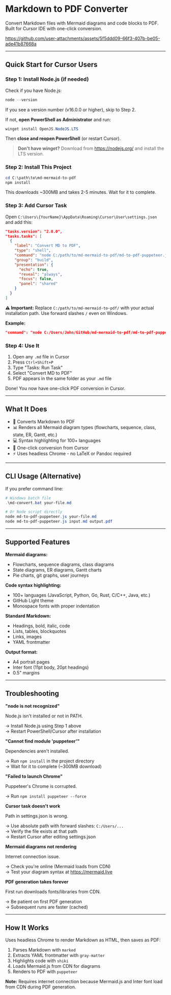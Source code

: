 # Markdown to PDF Converter

Convert Markdown files with Mermaid diagrams and code blocks to PDF. Built for Cursor IDE with one-click conversion.

https://github.com/user-attachments/assets/5f5ddd09-66f3-407b-be05-ade41b87668a

---

## Quick Start for Cursor Users

### Step 1: Install Node.js (if needed)

Check if you have Node.js:
```powershell
node --version
```

If you see a version number (v16.0.0 or higher), skip to Step 2.

If not, **open PowerShell as Administrator** and run:
```powershell
winget install OpenJS.NodeJS.LTS
```

Then **close and reopen PowerShell** (or restart Cursor).

> **Don't have winget?** Download from https://nodejs.org/ and install the LTS version.

### Step 2: Install This Project

```powershell
cd C:\path\to\md-mermaid-to-pdf
npm install
```

This downloads ~300MB and takes 2-5 minutes. Wait for it to complete.

### Step 3: Add Cursor Task

Open `C:\Users\{YourName}\AppData\Roaming\Cursor\User\settings.json` and add this:

```json
"tasks.version": "2.0.0",
"tasks.tasks": [
  {
    "label": "Convert MD to PDF",
    "type": "shell",
    "command": "node C:/path/to/md-mermaid-to-pdf/md-to-pdf-puppeteer.js \"${file}\"",
    "group": "build",
    "presentation": {
      "echo": true,
      "reveal": "always",
      "focus": false,
      "panel": "shared"
    }
  }
]
```

**⚠️ Important:** Replace `C:/path/to/md-mermaid-to-pdf/` with your actual installation path. Use forward slashes `/` even on Windows.

**Example:**
```json
"command": "node C:/Users/John/GitHub/md-mermaid-to-pdf/md-to-pdf-puppeteer.js \"${file}\"",
```

### Step 4: Use It

1. Open any `.md` file in Cursor
2. Press `Ctrl+Shift+P`
3. Type "Tasks: Run Task"
4. Select "Convert MD to PDF"
5. PDF appears in the same folder as your `.md` file

Done! You now have one-click PDF conversion in Cursor.

---

## What It Does

- 📄 Converts Markdown to PDF
- 📊 Renders all Mermaid diagram types (flowcharts, sequence, class, state, ER, Gantt, etc.)
- 💻 Syntax highlighting for 100+ languages
- 🔧 One-click conversion from Cursor
- ⚡ Uses headless Chrome - no LaTeX or Pandoc required

---

## CLI Usage (Alternative)

If you prefer command line:

```powershell
# Windows batch file
.\md-convert.bat your-file.md

# Or Node script directly
node md-to-pdf-puppeteer.js your-file.md
node md-to-pdf-puppeteer.js input.md output.pdf
```

---

## Supported Features

**Mermaid diagrams:**
- Flowcharts, sequence diagrams, class diagrams
- State diagrams, ER diagrams, Gantt charts
- Pie charts, git graphs, user journeys

**Code syntax highlighting:**
- 100+ languages (JavaScript, Python, Go, Rust, C/C++, Java, etc.)
- GitHub Light theme
- Monospace fonts with proper indentation

**Standard Markdown:**
- Headings, bold, italic, code
- Lists, tables, blockquotes
- Links, images
- YAML frontmatter

**Output format:**
- A4 portrait pages
- Inter font (11pt body, 20pt headings)
- 0.5" margins

---

## Troubleshooting

**"node is not recognized"**

Node.js isn't installed or not in PATH.

→ Install Node.js using Step 1 above  
→ Restart PowerShell/Cursor after installation

**"Cannot find module 'puppeteer'"**

Dependencies aren't installed.

→ Run `npm install` in the project directory  
→ Wait for it to complete (~300MB download)

**"Failed to launch Chrome"**

Puppeteer's Chrome is corrupted.

→ Run `npm install puppeteer --force`

**Cursor task doesn't work**

Path in settings.json is wrong.

→ Use absolute path with forward slashes: `C:/Users/...`  
→ Verify the file exists at that path  
→ Restart Cursor after editing settings.json

**Mermaid diagrams not rendering**

Internet connection issue.

→ Check you're online (Mermaid loads from CDN)  
→ Test your diagram syntax at https://mermaid.live

**PDF generation takes forever**

First run downloads fonts/libraries from CDN.

→ Be patient on first PDF generation  
→ Subsequent runs are faster (cached)

---

## How It Works

Uses headless Chrome to render Markdown as HTML, then saves as PDF:

1. Parses Markdown with `marked`
2. Extracts YAML frontmatter with `gray-matter`
3. Highlights code with `shiki`
4. Loads Mermaid.js from CDN for diagrams
5. Renders to PDF with `puppeteer`

**Note:** Requires internet connection because Mermaid.js and Inter font load from CDN during PDF generation.

